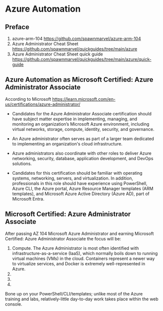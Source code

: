 # Azure Automation

## Preface

1. azure-arm-104 https://github.com/spawnmarvel/azure-arm-104
2. Azure Administrator Cheat Sheet https://github.com/spawnmarvel/quickguides/tree/main/azure
3. Azure Administrator Cheat Sheet quick guide https://github.com/spawnmarvel/quickguides/tree/main/azure/quick-guide

##  Azure Automation as Microsoft Certified: Azure Administrator Associate

According to Microsoft https://learn.microsoft.com/en-us/certifications/azure-administrator/

* Candidates for the Azure Administrator Associate certification should have subject matter expertise in implementing, managing, and monitoring an organization’s Microsoft Azure environment, including virtual networks, storage, compute, identity, security, and governance.

* An Azure administrator often serves as part of a larger team dedicated to implementing an organization's cloud infrastructure. 

* Azure administrators also coordinate with other roles to deliver Azure networking, security, database, application development, and DevOps solutions.

* Candidates for this certification should be familiar with operating systems, networking, servers, and virtualization. In addition, professionals in this role should have experience using PowerShell, Azure CLI, the Azure portal, Azure Resource Manager templates (ARM templates), and Microsoft Azure Active Directory (Azure AD), part of Microsoft Entra.

## Microsoft Certified: Azure Administrator Associate

After passing AZ 104 Microsoft Azure Administrator and earning Microsoft Certified: Azure Administrator Associate the focus will be:

1. Compute. 
   The Azure Administrator is most often identified with infrastructure-as-a-service (IaaS), which normally boils down to running virtual machines (VMs) in the cloud.
   Containers represent a newer way to virtualize services, and Docker is extremely well-represented in Azure.
2. 
3. 
4.

Bone up on your PowerShell/CLI/templates; unlike most of the Azure training and labs, relatively-little day-to-day work takes place within the web console.

